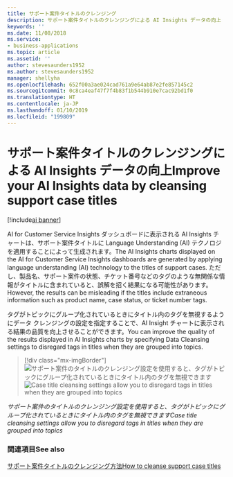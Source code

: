 ```yaml
---
title: サポート案件タイトルのクレンジング
description: サポート案件タイトルのクレンジングによる AI Insights データの向上
keywords: ''
ms.date: 11/08/2018
ms.service:
- business-applications
ms.topic: article
ms.assetid: ''
author: stevesaunders1952
ms.author: stevesaunders1952
manager: shellyha
ms.openlocfilehash: 652f00a3ae024cad761a9e64ab87e2fe857145c2
ms.sourcegitcommit: 0c8ca4eaf47f7f4b83f1b544b910e7cac92bd1f0
ms.translationtype: HT
ms.contentlocale: ja-JP
ms.lasthandoff: 01/10/2019
ms.locfileid: "199809"
---
```

# <a name="improve-your-ai-insights-data-by-cleansing-support-case-titles"></a><span data-ttu-id="e537d-103">サポート案件タイトルのクレンジングによる AI Insights データの向上</span><span class="sxs-lookup"><span data-stu-id="e537d-103">Improve your AI Insights data by cleansing support case titles</span></span>

[!include[ai banner](../includes/ai.md)] 

<span data-ttu-id="e537d-104">AI for Customer Service Insights ダッシュボードに表示される AI Insights チャートは、サポート案件タイトルに Language Understanding (AI) テクノロジを適用することによって生成されます。</span><span class="sxs-lookup"><span data-stu-id="e537d-104">The AI Insights charts displayed on the AI for Customer Service Insights dashboards are generated by applying language understanding (AI) technology to the titles of support cases.</span></span> <span data-ttu-id="e537d-105">ただし、製品名、サポート案件の状態、チケット番号などのタグのような無関係な情報がタイトルに含まれていると、誤解を招く結果になる可能性があります。</span><span class="sxs-lookup"><span data-stu-id="e537d-105">However, the results can be misleading if the titles include extraneous information such as product name, case status, or ticket number tags.</span></span> 

<span data-ttu-id="e537d-106">タグがトピックにグループ化されているときにタイトル内のタグを無視するようにデータ クレンジングの設定を指定することで、AI Insight チャートに表示される結果の品質を向上させることができます。</span><span class="sxs-lookup"><span data-stu-id="e537d-106">You can improve the quality of the results displayed in AI Insights charts by specifying Data Cleansing settings to disregard tags in titles when they are grouped into topics.</span></span>

> [!div class="mx-imgBorder"]
> <span data-ttu-id="e537d-107">![サポート案件のタイトルのクレンジング設定を使用すると、タグがトピックにグループ化されているときにタイトル内のタグを無視できます](media/case-title-cleansing.png "サポート案件のタイトルのクレンジング設定を使用すると、タグがトピックにグループ化されているときにタイトル内のタグを無視できます")</span><span class="sxs-lookup"><span data-stu-id="e537d-107">![Case title cleansing settings allow you to disregard tags in titles when they are grouped into topics](media/case-title-cleansing.png "Case title cleansing settings allow you to disregard tags in titles when they are grouped into topics")</span></span>

<span data-ttu-id="e537d-108">*サポート案件のタイトルのクレンジング設定を使用すると、タグがトピックにグループ化されているときにタイトル内のタグを無視できます*</span><span class="sxs-lookup"><span data-stu-id="e537d-108">*Case title cleansing settings allow you to disregard tags in titles when they are grouped into topics*</span></span>

### <a name="see-also"></a><span data-ttu-id="e537d-109">関連項目</span><span class="sxs-lookup"><span data-stu-id="e537d-109">See also</span></span>
[<span data-ttu-id="e537d-110">サポート案件タイトルのクレンジング方法</span><span class="sxs-lookup"><span data-stu-id="e537d-110">How to cleanse support case titles</span></span>](https://docs.microsoft.com/dynamics365/ai/customer-service-insights/settings)

